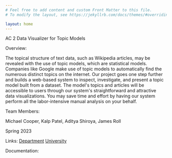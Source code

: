```yaml
---
# Feel free to add content and custom Front Matter to this file.
# To modify the layout, see https://jekyllrb.com/docs/themes/#overriding-theme-defaults

layout: home
---
```


AC 2 Data Visualizer for Topic Models

Overview:

The topical structure of text data, such as Wikipedia articles, may be revealed with the use of topic models, which are statistical models. Companies like Google make use of topic models to automatically find the numerous distinct topics on the internet. Our project goes one step further and builds a web-based system to inspect, investigate, and present a topic model built from a dataset. The model's topics and articles will be accessible to users through our system's straightforward and attractive data visualizations. You may save time and effort by having our system perform all the labor-intensive manual analysis on your behalf.

Team Members:

Michael Cooper, Kalp Patel, Aditya Shiroya, James Roll

Spring 2023

Links:
[Department](https://ccse.kennesaw.edu/)
[University](https://kennesaw.edu/)

Documentation:


[Department]: https://ccse.kennesaw.edu/
[University]: https://kennesaw.edu/
